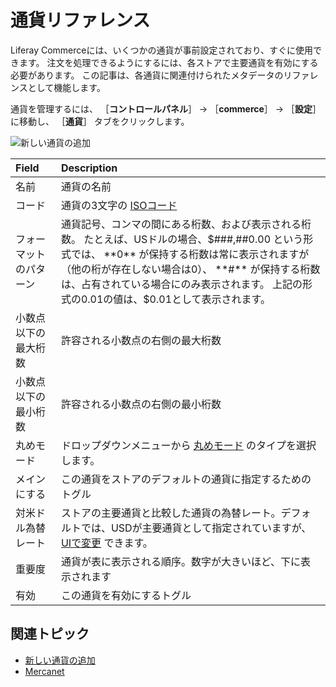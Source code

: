 # 通貨リファレンス

Liferay Commerceには、いくつかの通貨が事前設定されており、すぐに使用できます。 注文を処理できるようにするには、各ストアで主要通貨を有効にする必要があります。 この記事は、各通貨に関連付けられたメタデータのリファレンスとして機能します。

通貨を管理するには、 ［**コントロールパネル**］ → ［**commerce**］ → ［**設定**］ に移動し、 ［**通貨**］ タブをクリックします。

![新しい通貨の追加](./currencies-reference/images/01.png)

| Field       | Description                                                                                                                                                    |
|:----------- |:-------------------------------------------------------------------------------------------------------------------------------------------------------------- |
| 名前          | 通貨の名前                                                                                                                                                          |
| コード         | 通貨の3文字の [ISOコード](https://www.currency-iso.org/en/home/tables/table-a1.html)                                                                                     |
| フォーマットのパターン | 通貨記号、コンマの間にある桁数、および表示される桁数。 たとえば、USドルの場合、$###,##0.00 という形式では、 **0** が保持する桁数は常に表示されますが（他の桁が存在しない場合は0）、 **#** が保持する桁数は、占有されている場合にのみ表示されます。 上記の形式の0.01の値は、$0.01として表示されます。 |
| 小数点以下の最大桁数  | 許容される小数点の右側の最大桁数                                                                                                                                               |
| 小数点以下の最小桁数  | 許容される小数点の右側の最小桁数                                                                                                                                               |
| 丸めモード       | ドロップダウンメニューから [丸めモード](https://en.wikipedia.org/wiki/Rounding#Directed_rounding_to_an_integer) のタイプを選択します。                                                        |
| メインにする      | この通貨をストアのデフォルトの通貨に指定するためのトグル                                                                                                                                   |
| 対米ドル為替レート   | ストアの主要通貨と比較した通貨の為替レート。デフォルトでは、USDが主要通貨として指定されていますが、 [UIで変更](../configuring-payment-methods/mercanet.md#set-eur-as-the-primary-store-currency) できます。              |
| 重要度         | 通貨が表に表示される順序。数字が大きいほど、下に表示されます                                                                                                                                 |
| 有効          | この通貨を有効にするトグル                                                                                                                                                  |

## 関連トピック

* [新しい通貨の追加](./adding-a-new-currency.md)
* [Mercanet](../configuring-payment-methods/mercanet.md)
